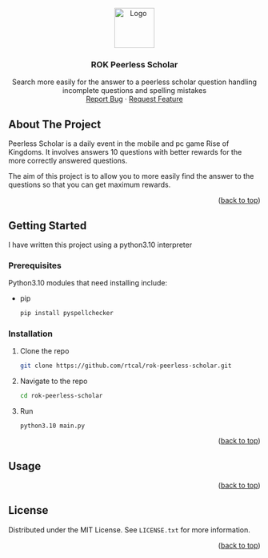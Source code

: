 <!-- PROJECT LOGO -->
<br />
<div align="center">
  <a href="https://github.com/rtcal/rok-peerless-scholar">
    <img src="images/logo.png" alt="Logo" width="80" height="80">
  </a>

<h3 align="center">ROK Peerless Scholar</h3>

  <p align="center">
     Search more easily for the answer to a peerless scholar question handling incomplete questions and spelling mistakes
    <br />
    <a href="https://github.com/rtcal/rok-peerless-scholar/issues">Report Bug</a>
    ·
    <a href="https://github.com/rtcal/rok-peerless-scholar/issues">Request Feature</a>
  </p>
</div>



<!-- ABOUT THE PROJECT -->

## About The Project

Peerless Scholar is a daily event in the mobile and pc game Rise of Kingdoms. It involves answers 10 questions with
better rewards for the more correctly answered questions.

The aim of this project is to allow you to more easily find the answer to the questions so that you can get maximum
rewards.

<p align="right">(<a href="#readme-top">back to top</a>)</p>


<!-- GETTING STARTED -->

## Getting Started

I have written this project using a python3.10 interpreter

### Prerequisites

Python3.10 modules that need installing include:

* pip
  ```sh
  pip install pyspellchecker
  ```

### Installation

1. Clone the repo
   ```sh
   git clone https://github.com/rtcal/rok-peerless-scholar.git
   ```
2. Navigate to the repo
   ```sh
   cd rok-peerless-scholar
   ```
3. Run
   ```
   python3.10 main.py
   ```

<p align="right">(<a href="#readme-top">back to top</a>)</p>



<!-- USAGE EXAMPLES -->

## Usage

<p align="right">(<a href="#readme-top">back to top</a>)</p>

<!-- LICENSE -->

## License

Distributed under the MIT License. See `LICENSE.txt` for more information.

<p align="right">(<a href="#readme-top">back to top</a>)</p>